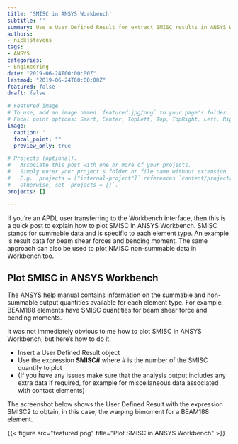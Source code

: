 ```yaml
---
title: 'SMISC in ANSYS Workbench'
subtitle: ''
summary: Use a User Defined Result for extract SMISC results in ANSYS Workbench
authors:
- nickjstevens
tags:
- ANSYS
categories:
- Engineering
date: "2019-06-24T00:00:00Z"
lastmod: "2019-06-24T00:00:00Z"
featured: false
draft: false

# Featured image
# To use, add an image named `featured.jpg/png` to your page's folder.
# Focal point options: Smart, Center, TopLeft, Top, TopRight, Left, Right, BottomLeft, Bottom, BottomRight
image:
  caption: ''
  focal_point: ""
  preview_only: true

# Projects (optional).
#   Associate this post with one or more of your projects.
#   Simply enter your project's folder or file name without extension.
#   E.g. `projects = ["internal-project"]` references `content/project/deep-learning/index.md`.
#   Otherwise, set `projects = []`.
projects: []

---
```


If you’re an APDL user transferring to the Workbench interface, then this is a quick post to explain how to plot SMISC in ANSYS Workbench. SMISC stands for summable data and is specific to each element type. An example is result data for beam shear forces and bending moment. The same approach can also be used to plot NMISC non-summable data in Workbench too.

## Plot SMISC in ANSYS Workbench

The ANSYS help manual contains information on the summable and non-summable output quantities available for each element type. For example, BEAM188 elements have SMISC quantities for beam shear force and bending moments.

It was not immediately obvious to me how to plot SMISC in ANSYS Workbench, but here’s how to do it.

- Insert a User Defined Result object
- Use the expression **SMISC#** where # is the number of the SMISC quantify to plot
- (If you have any issues make sure that the analysis output includes any extra data if required, for example for miscellaneous data associated with contact elements)

The screenshot below shows the User Defined Result with the expression SMISC2 to obtain, in this case, the warping bimoment for a BEAM188 element.

{{< figure src="featured.png" title="Plot SMISC in ANSYS Workbench" >}}
